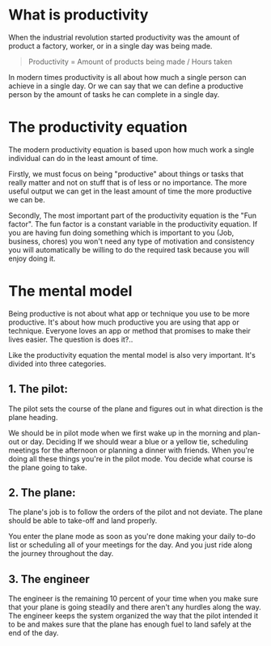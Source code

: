 # What is productivity
When the industrial revolution started productivity was the amount of product a factory, worker, or in a single day was being made. 

> Productivity = Amount of products being made / Hours taken

In modern times productivity is all about how much a single person can achieve in a single day. Or we can say that we can define a productive person by the amount of tasks he can complete in a single day.

# The productivity equation
The modern productivity equation is based upon how much work a single individual can do in the least amount of time.

Firstly, we must focus on being "productive" about things or tasks that really matter and not on stuff that is of less or no importance.  The more useful output we can get in the least amount of time the more productive we can be.

Secondly, The most important part of the productivity equation is the "Fun factor". The fun factor is a constant variable in the productivity equation. If you are having fun doing something which is important to you (Job, business, chores) you won't need any type of motivation and consistency you will automatically be willing to do the required task because you will enjoy doing it.

# The mental model
Being productive is not about what app or technique you use to be more productive. It's about how much productive you are using that app or technique. Everyone loves an app or method that promises to make their lives easier. The question is does it?..

Like the productivity equation the mental model is also very important. It's divided into three categories.

## 1. The pilot:
The pilot sets the course of the plane and figures out in what direction is the plane heading.

We should be in pilot mode when we first wake up in the morning and plan-out or day. Deciding If we should wear a blue or a yellow tie, scheduling meetings for the afternoon or planning a dinner with friends. When you're doing all these things you're in the pilot mode. You decide what course is the plane going to take. 

## 2. The plane:
The plane's job is to follow the orders of the pilot and not deviate. The plane should be able to take-off and land properly. 

You enter the plane mode as soon as you're done making your daily to-do list or scheduling all of your meetings for the day. And you just ride along the journey throughout the day.

## 3. The engineer
The engineer is the remaining 10 percent of your time when you make sure that your plane is going steadily and there aren't any hurdles along the way. The engineer keeps the system organized the way that the pilot intended it to be and makes sure that the plane has enough fuel to land safely at the end of the day.